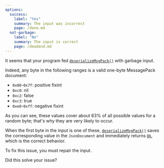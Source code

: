 ```yaml
---
options:
  success:
    label: "Yes"
    summary: The input was incorrect
    page: /done.md
  not-garbage:
    label: "No"
    summary: The input is correct
    page: /deadend.md
---
```


It seems that your program fed [`deserializeMsgPack()`](/v7/api/msgpack/deserializemsgpack/) with garbage input.

Indeed, any byte in the following ranges is a valid one-byte MessagePack document:

* `0x00`-`0x7f`: positive fixint
* `0xc0`: nil
* `0xc2`: false
* `0xc3`: true
* `0xe0`-`0xff`: negative fixint

As you can see, these values cover about 63% of all possible values for a random byte; that's why they are very likely to occur.

When the first byte in the input is one of these, [`deserializeMsgPack()`](/v7/api/msgpack/deserializemsgpack) saves the corresponding value in the `JsonDocument` and immediately returns [`Ok`](/v7/api/misc/deserializationerror/#ok), which is the correct behavior.

To fix this issue, you must repair the input.

Did this solve your issue?
